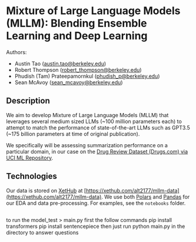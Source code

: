 # Mixture of Large Language Models (MLLM): Blending Ensemble Learning and Deep Learning

Authors:
- Austin Tao ([austin.tao@berkeley.edu](mailto:austin.tao@berkeley.edu))
- Robert Thompson ([robert_thompson@berkeley.edu](mailto:robert_thompson@berkeley.edu))
- Phudish (Tam) Prateepamornkul ([phudish_p@berkeley.edu](mailto:phudish_p@berkeley.edu))
- Sean McAvoy ([sean_mcavoy@berkeley.edu](mailto:sean_mcavoy@berkeley.edu))

## Description

We aim to develop Mixture of Large Language Models (MLLM) that leverages several medium sized LLMs (~100 million parameters each) to attempt to match the performance of state-of-the-art LLMs such as GPT3.5 (~175 billion parameters at time of original publication). 

We specifically will be assessing summarization performance on a particular domain, in our case on the 
[Drug Review Dataset (Drugs.com) via UCI ML Repository](https://archive.ics.uci.edu/dataset/462/drug+review+dataset+drugs+com).

## Technologies

Our data is stored on [XetHub](https://about.xethub.com/?) at [https://xethub.com/alt2177/mllm-data](https://xethub.com/alt2177/mllm-data). We use both [Polars](https://github.com/pola-rs/polars) and [Pandas](https://pandas.pydata.org/) for our EDA and data pre-processing. For examples, see the `notebooks` folder.

##
to run the model_test > main.py
first the follow commands 
pip install transformers
pip install sentencepiece
then just run python main.py in the directory to answer questions